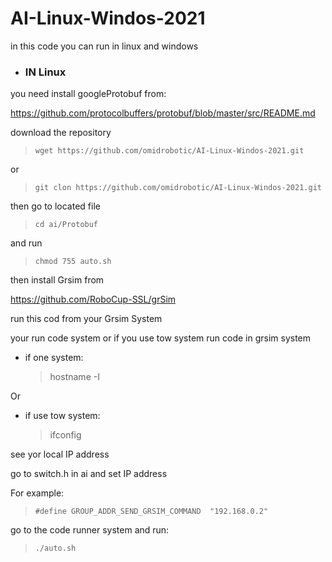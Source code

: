 # AI-Linux-Windos-2021
in this code you can run in linux and windows 

* ### IN Linux


you need install googleProtobuf from:

https://github.com/protocolbuffers/protobuf/blob/master/src/README.md

download the repository

> `wget https://github.com/omidrobotic/AI-Linux-Windos-2021.git` 

or

> `git clon https://github.com/omidrobotic/AI-Linux-Windos-2021.git`

then go to located file

> `cd ai/Protobuf`
  
  and run
  
> `chmod 755 auto.sh`
  
  
then install Grsim from

https://github.com/RoboCup-SSL/grSim

run this cod from your Grsim System 

your run code system or if you use tow system run code in grsim system
<italic>
  
  * if one system:
    > hostname -I  
  
 Or 
 
  * if use tow system:
    > ifconfig
  
  see yor local IP address
  
  go to switch.h in ai and set IP address
  
  For example:
  > `#define GROUP_ADDR_SEND_GRSIM_COMMAND	"192.168.0.2"`
  
go to the code runner system and run:
> `./auto.sh`


